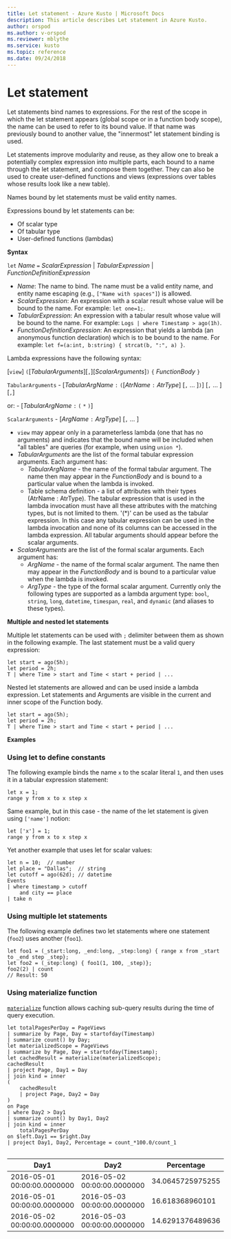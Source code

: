 ```yaml
---
title: Let statement - Azure Kusto | Microsoft Docs
description: This article describes Let statement in Azure Kusto.
author: orspod
ms.author: v-orspod
ms.reviewer: mblythe
ms.service: kusto
ms.topic: reference
ms.date: 09/24/2018
---
```

# Let statement

Let statements bind names to expressions. For the rest of the scope in which
the let statement appears (global scope or in a function body scope), the name
can be used to refer to its bound value. If that name was previously bound to
another value, the "innermost" let statement binding is used.

Let statements improve modularity and reuse, as they allow one to break a
potentially complex expression into multiple parts, each
bound to a name through the let statement, and compose them together. They
can also be used to create user-defined functions and views (expressions over tables whose results look
like a new table).

Names bound by let statements must be valid entity names.

Expressions bound by let statements can be:
* Of scalar type
* Of tabular type
* User-defined functions (lambdas)

**Syntax**

`let` *Name* `=` *ScalarExpression* | *TabularExpression* | *FunctionDefinitionExpression*

* *Name*: The name to bind. The name must be a valid entity name,
  and entity name escaping (e.g., `["Name with spaces"]`) is allowed. 
* *ScalarExpression*: An expression with a scalar result whose value will
  be bound to the name. For example: `let one=1;`.
* *TabularExpression*: An expression with a tabular result whose value will
  be bound to the name. For example: `Logs | where Timestamp > ago(1h)`.
* *FunctionDefinitionExpression*: An expression that yields a lambda (an
  anonymous function declaration) which is to be bound to the name.
  For example: `let f=(a:int, b:string) { strcat(b, ":", a) }`.

Lambda expressions have the following syntax:

[`view`] `(`[*TabularArguments*][`,`][*ScalarArguments*]`)` `{` *FunctionBody* `}`

`TabularArguments` - [*TabularArgName* `:` `(`[*AtrName* `:` *AtrType*] [`,` ... ]`)`] [`,` ... ][`,`]

 or:			   - [*TabularArgName* `:` `(` `*` `)`]

`ScalarArguments` - [*ArgName* `:` *ArgType*] [`,` ... ]

* `view` may appear only in a parameterless lambda (one that has no arguments)
  and indicates that the bound name will be included when "all tables" are
  queries (for example, when using `union *`).
* *TabularArguments* are the list of the formal tabular expression arguments.
  Each argument has:
  * *TabularArgName* - the name of the formal tabular argument. The name then may appear
  in the *FunctionBody* and is bound to a particular value when the lambda is
  invoked. 
  * Table schema definition - a list of attributes with their types
  (AtrName : AtrType).
  The tabular expression that is used in the lambda invocation must have all
  these attributes with the matching types, but is not limited to them. 
  '(*)' can be used as the tabular expression. In this case any tabular expression 
  can be used in the lambda invocation and none of its columns can be accessed
  in the lambda expression.
  All tabular arguments should appear before the scalar arguments.
* *ScalarArguments* are the list of the formal scalar arguments. 
  Each argument has:
  * *ArgName* - the name of the formal scalar argument. The name then may appear
  in the *FunctionBody* and is bound to a particular value when the lambda is
  invoked.  
  * *ArgType* - the type of the formal scalar argument. Currently only the following
  types are supported as a lambda argument type: `bool`, `string`, `long`,
  `datetime`, `timespan`, `real`, and `dynamic` (and aliases to these types).

**Multiple and nested let statements**

Multiple let statements can be used with `;` delimiter between them as shown in the following example.
The last statement must be a valid query expression: 

```kusto
let start = ago(5h); 
let period = 2h; 
T | where Time > start and Time < start + period | ...
```

Nested let statements are allowed and can be used inside a lambda expression.
Let statements and Arguments are visible in the current and inner scope of the Function body.

```kusto
let start = ago(5h); 
let period = 2h; 
T | where Time > start and Time < start + period | ...
```

**Examples**

### Using let to define constants

The following example binds the name `x` to the scalar literal `1`,
and then uses it in a tabular expression statement:

```kusto
let x = 1;
range y from x to x step x
```

Same example, but in this case - the name of the let statement is given using `['name']` notion:

```kusto
let ['x'] = 1;
range y from x to x step x
```

Yet another example that uses let for scalar values:

```kusto
let n = 10;  // number
let place = "Dallas";  // string
let cutoff = ago(62d); // datetime
Events 
| where timestamp > cutoff 
    and city == place 
| take n
```

### Using multiple let statements

The following example defines two let statements where one statement (`foo2`) uses another (`foo1`).

```kusto
let foo1 = (_start:long, _end:long, _step:long) { range x from _start to _end step _step};
let foo2 = (_step:long) { foo1(1, 100, _step)};
foo2(2) | count
// Result: 50
```

### Using materialize function

[`materialize`](materializefunction.md) function allows caching sub-query results during the time of query execution. 

```kusto
let totalPagesPerDay = PageViews
| summarize by Page, Day = startofday(Timestamp)
| summarize count() by Day;
let materializedScope = PageViews
| summarize by Page, Day = startofday(Timestamp);
let cachedResult = materialize(materializedScope);
cachedResult
| project Page, Day1 = Day
| join kind = inner
(
    cachedResult
    | project Page, Day2 = Day
)
on Page
| where Day2 > Day1
| summarize count() by Day1, Day2
| join kind = inner
    totalPagesPerDay
on $left.Day1 == $right.Day
| project Day1, Day2, Percentage = count_*100.0/count_1


```

|Day1|Day2|Percentage|
|---|---|---|
|2016-05-01 00:00:00.0000000|2016-05-02 00:00:00.0000000|34.0645725975255|
|2016-05-01 00:00:00.0000000|2016-05-03 00:00:00.0000000|16.618368960101|
|2016-05-02 00:00:00.0000000|2016-05-03 00:00:00.0000000|14.6291376489636|
